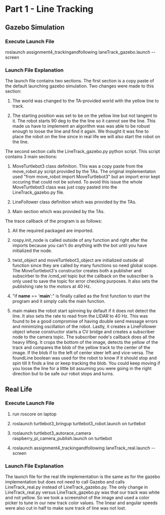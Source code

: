 # Part 1 - Line Tracking

## Gazebo Simulation

### Execute Launch File

roslaunch assignment4_trackingandfollowing laneTrack_gazebo.launch --screen

### Launch File Explanation

The launch file contains two sections. The first section is a copy paste of the default launching gazebo simulation. Two changes were made to this section:

1. The world was changed to the TA-provided world with the yellow line to track.

2. The starting position was set to be on the yellow line but not tangent to it. The robot starts 90 deg to the the line so it cannot see the line. This made us have to implement an algorithm was was able to be robust enough to loose the line and find it again. We thought it was fine to place the robot on the line since in real life we will also start the robot on the line.

The second section calls the LineTrack_gazebo.py python script. This script contains 3 main sections:

1. MoveTurtlebot3 class definition. This was a copy paste from the move_robot.py script provided by the TAs. The original implementaton used "from move_robot import MoveTurtlebot3" but an import error kept occuring that could not be solved. To avoid this issue the whole MoveTurtlebot3 class was just copy pasted into the LineTrack_gazebo.py file.

2. LineFollower class definition which was provided by the TAs.

3. Main section which was provided by the TAs.

The trace callback of the program is as follows:

1. All the required packaged are imported.

2. rospy.init_node is called outside of any function and right after the imports because you can't do anything with the bot until you have initialized the node.

3. twist_object and moveTurtlebot3_object are initialized outside all function since they are called by many functions so need global scope. The MoveTurtlebot3's constructor creates both a publisher and subscirber to the /cmd_vel topic but the callback on the subscriber is only used to save the topic for error checking purposes. It also sets the publishing rate to the motors at 40 Hz.

4. "if __name__ == '__main__':" is finally called as the first function to start the program and it simply calls the main function.

5. main makes the robot start spinning by default if it does not detect the line. It also sets the rate to read from the LIDAR to 40 Hz. This was found to be a good compromise of having double send message errors and minimizing oscillation of the robot. Lastly, it creates a LineFollower object whose constructor starts a CV bridge and creates a subscriber node to the camera topic. The subscriber node's callback does all the heavy lifting. It crops the bottom of the image, detects the yellow of the track and compares the blob of the yellow track to the center of the image. If the blob if to the left of center steer left and vice-versa. The foundLine boolean was used for the robot to know if it should stop and spin till it finds a line or keep tracking the blob. You could keep moving if you loose the line for a little bit assuming you were going in the right direction but to be safe our robot stops and turns.

## Real Life

### Execute Launch File

1. run roscore on laptop

2. roslaunch turtlebot3_bringup turtlebot3_robot.launch on turtlebot

3. roslaunch turtlebot3_autorace_camera raspberry_pi_camera_publish.launch on turtlebot

4. roslaunch assignment4_trackingandfollowing laneTrack_real.launch --screen

### Launch File Explanation

The launch file for the real life implementation is the same as for the gazebo implementation but does not need to call Gazebo and calls LineTrack_real.py instead of LineTrack_gazebo.py. The only change in LineTrack_real.py versus LineTrack_gazebo.py was that our track was white and not yellow. So we took a screenshot of the image and used a color picker to tune in our new track color values. The linear and angular speeds were also cut in half to make sure track of line was not lost.
